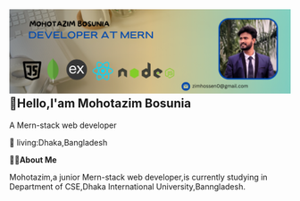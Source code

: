 ![pic](images/picture.png)
👋Hello,I'am Mohotazim Bosunia
----
A Mern-stack web developer

🏡 living:Dhaka,Bangladesh

👨‍⚖️**About Me**

Mohotazim,a junior Mern-stack web developer,is currently studying in Department of CSE,Dhaka International University,Banngladesh.
